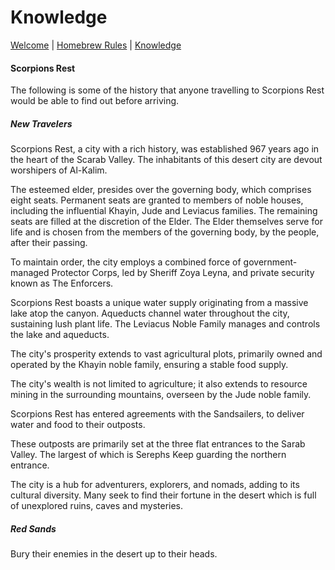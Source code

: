# Knowledge

[Welcome](https://jaydickson02.github.io/desertmirage) | [Homebrew Rules](https://jaydickson02.github.io/desertmirage/rules) | [Knowledge](https://jaydickson02.github.io/desertmirage/knowledge)

#### Scorpions Rest
The following is some of the history that anyone travelling to Scorpions Rest would be able to find out before arriving.

##### New Travelers
Scorpions Rest, a city with a rich history, was established 967 years ago in the heart of the Scarab Valley. The inhabitants of this desert city are devout worshipers of Al-Kalim.

The esteemed elder, presides over the governing body, which comprises eight seats. Permanent seats are granted to members of noble houses, including the influential Khayin, Jude and Leviacus families. The remaining seats are filled at the discretion of the Elder. The Elder themselves serve for life and is chosen from the members of the governing body, by the people, after their passing.

To maintain order, the city employs a combined force of government-managed Protector Corps, led by Sheriff Zoya Leyna, and private security known as The Enforcers.

Scorpions Rest boasts a unique water supply originating from a massive lake atop the canyon. Aqueducts channel water throughout the city, sustaining lush plant life. The Leviacus Noble Family manages and controls the lake and aqueducts.

The city's prosperity extends to vast agricultural plots, primarily owned and operated by the Khayin noble family, ensuring a stable food supply.

The city's wealth is not limited to agriculture; it also extends to resource mining in the surrounding mountains, overseen by the Jude noble family.

Scorpions Rest has entered agreements with the Sandsailers, to deliver water and food to their outposts.

These outposts are primarily set at the three flat entrances to the Sarab Valley. The largest of which is Serephs Keep guarding the northern entrance.

The city is a hub for adventurers, explorers, and nomads, adding to its cultural diversity. Many seek to find their fortune in the desert which is full of unexplored ruins, caves and mysteries.

##### Red Sands
Bury their enemies in the desert up to their heads.

